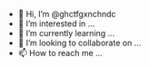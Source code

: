 - 👋 Hi, I’m @ghctfgxnchndc
- 👀 I’m interested in ...
- 🌱 I’m currently learning ...
- 💞️ I’m looking to collaborate on ...
- 📫 How to reach me ...

<!---
ghctfgxnchndc/ghctfgxnchndc is a ✨ special ✨ repository because its `README.md` (this file) appears on your GitHub profile.
You can click the Preview link to take a look at your changes.
--->
